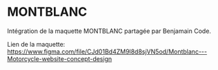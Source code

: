 # MONTBLANC
Intégration de la maquette MONTBLANC partagée par Benjamain Code.

Lien de la maquette: https://www.figma.com/file/CJd01Bd4ZM9l8d8sjVN5od/Montblanc---Motorcycle-website-concept-design
